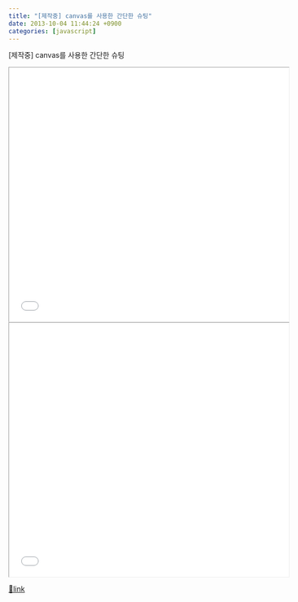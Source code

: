 ```yaml
---
title: "[제작중] canvas를 사용한 간단한 슈팅"
date: 2013-10-04 11:44:24 +0900
categories: [javascript]
---
```


[제작중] canvas를 사용한 간단한 슈팅

  
<iframe frameborder="0" height="500" src="/web_work/fun/game_shoot/game_shoot.html" style="border-width: 1px;" width="550"></iframe><iframe frameborder="0" height="500" src="/web_work/fun/game_shoot/game_shoot_test.html" style="border-width: 1px;" width="550"></iframe>


[🔗link](http://www.mins01.com/mh/tech/read/846)
